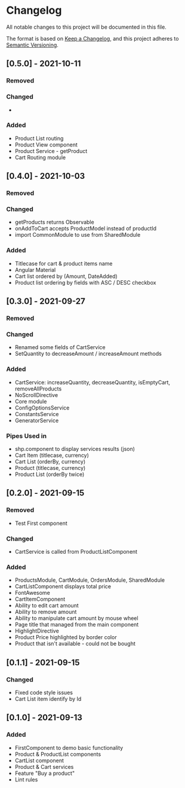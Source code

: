 # Changelog
All notable changes to this project will be documented in this file.

The format is based on [Keep a Changelog](https://keepachangelog.com/en/1.0.0/),
and this project adheres to [Semantic Versioning](https://semver.org/spec/v2.0.0.html).

## [0.5.0] - 2021-10-11
### Removed
### Changed
- 
### Added
- Product List routing
- Product View component
- Product Service - getProduct
- Cart Routing module

## [0.4.0] - 2021-10-03
### Removed
### Changed
- getProducts returns Observable
- onAddToCart accepts ProductModel instead of productId
- import CommonModule to use from SharedModule 
### Added
- Titlecase for cart & product items name
- Angular Material
- Cart list ordered by (Amount, DateAdded)
- Product list ordering by fields with ASC / DESC checkbox

## [0.3.0] - 2021-09-27
### Removed
### Changed
- Renamed some fields of CartService
- SetQuantity to decreaseAmount / increaseAmount methods
### Added
- CartService: increaseQuantity, decreaseQuantity, isEmptyCart, removeAllProducts
- NoScrollDirective
- Core module
- ConfigOptionsService
- ConstantsService
- GeneratorService
### Pipes Used in
- shp.component to display services results (json)
- Cart Item (titlecase, currency)
- Cart List (orderBy, currency)
- Product (titlecase, currency)
- Product List (orderBy twice)


## [0.2.0] - 2021-09-15
### Removed
- Test First component
### Changed
- CartService is called from ProductListComponent 
### Added
- ProductsModule, CartModule, OrdersModule, SharedModule
- CartListComponent displays total price
- FontAwesome
- CartItemComponent
- Ability to edit cart amount
- Ability to remove amount
- Ability to manipulate cart amount by mouse wheel
- Page title that managed from the main component
- HighlightDirective
- Product Price highlighted by border color
- Product that isn't available - could not be bought

## [0.1.1] - 2021-09-15
### Changed
- Fixed code style issues
- Cart List item identify by Id

## [0.1.0] - 2021-09-13
### Added
- FirstComponent to demo basic functionality
- Product & ProductList components
 - CartList component
- Product & Cart services
- Feature "Buy a product"
- Lint rules